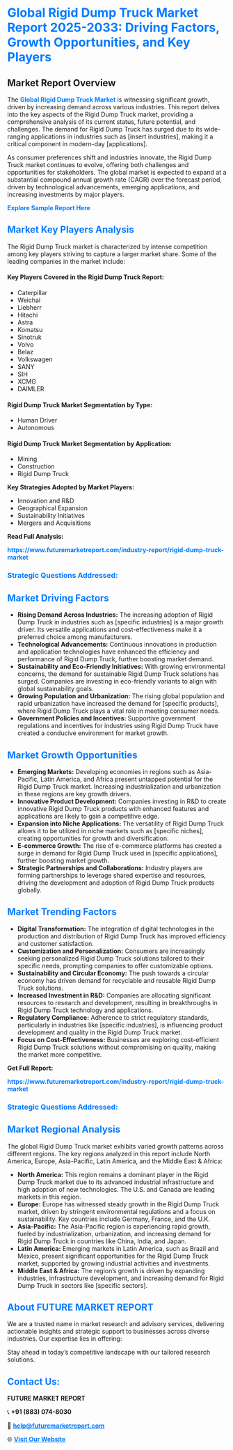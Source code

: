 <h1 style="color: #007BFF;">Global Rigid Dump Truck Market Report 2025-2033: Driving Factors, Growth Opportunities, and Key Players</h1>

<section id="overview">
<h2>Market Report Overview</h2>
<p>The <a href="https://www.futuremarketreport.com/industry-report/rigid-dump-truck-market" style="color: #007BFF; text-decoration: none;"><strong>Global Rigid Dump Truck Market</strong></a> is witnessing significant growth, driven by increasing demand across various industries. This report delves into the key aspects of the Rigid Dump Truck market, providing a comprehensive analysis of its current status, future potential, and challenges. The demand for Rigid Dump Truck has surged due to its wide-ranging applications in industries such as [insert industries], making it a critical component in modern-day [applications].</p>
<p>As consumer preferences shift and industries innovate, the Rigid Dump Truck market continues to evolve, offering both challenges and opportunities for stakeholders. The global market is expected to expand at a substantial compound annual growth rate (CAGR) over the forecast period, driven by technological advancements, emerging applications, and increasing investments by major players.</p>
</section>

<section id="overview">
<p><a href="https://www.futuremarketreport.com/request-sample/reportId=105393" style="color: #007BFF; text-decoration: none;"><strong>Explore Sample Report Here</strong></a></p>
</section>

<section id="key-players">
<h2 style="color: #007BFF;">Market Key Players Analysis</h2>
<p>The Rigid Dump Truck market is characterized by intense competition among key players striving to capture a larger market share. Some of the leading companies in the market include:</p>
<h4>Key Players Covered in the Rigid Dump Truck Report:</h4>
<ul><li>Caterpillar</li><li>Weichai</li><li>Liebherr</li><li>Hitachi</li><li>Astra</li><li>Komatsu</li><li>Sinotruk</li><li>Volvo</li><li>Belaz</li><li>Volkswagen</li><li>SANY</li><li>SIH</li><li>XCMG</li><li>DAIMLER</li></ul>
<h4>Rigid Dump Truck Market Segmentation by Type:</h4>
<ul><li>Human Driver</li><li>Autonomous</li></ul>

<h4>Rigid Dump Truck Market Segmentation by Application:</h4>
<ul><li>Mining</li><li>Construction</li><li>Rigid Dump Truck</li></ul>
<p><strong>Key Strategies Adopted by Market Players:</strong></p>
<ul>
<li>Innovation and R&D</li>
<li>Geographical Expansion</li>
<li>Sustainability Initiatives</li>
<li>Mergers and Acquisitions</li>
</ul>
</section>

<section>
<p><strong>Read Full Analysis: </strong></p><a href="https://www.futuremarketreport.com/industry-report/rigid-dump-truck-market" style="color: #007BFF; text-decoration: none;"><strong>https://www.futuremarketreport.com/industry-report/rigid-dump-truck-market</strong></a>
<h3 style="color: #007BFF;">Strategic Questions Addressed:</h3>
</section>

<section id="driving-factors">
<h2 style="color: #007BFF;">Market Driving Factors</h2>
<ul>
<li><strong>Rising Demand Across Industries:</strong> The increasing adoption of Rigid Dump Truck in industries such as [specific industries] is a major growth driver. Its versatile applications and cost-effectiveness make it a preferred choice among manufacturers.</li>
<li><strong>Technological Advancements:</strong> Continuous innovations in production and application technologies have enhanced the efficiency and performance of Rigid Dump Truck, further boosting market demand.</li>
<li><strong>Sustainability and Eco-Friendly Initiatives:</strong> With growing environmental concerns, the demand for sustainable Rigid Dump Truck solutions has surged. Companies are investing in eco-friendly variants to align with global sustainability goals.</li>
<li><strong>Growing Population and Urbanization:</strong> The rising global population and rapid urbanization have increased the demand for [specific products], where Rigid Dump Truck plays a vital role in meeting consumer needs.</li>
<li><strong>Government Policies and Incentives:</strong> Supportive government regulations and incentives for industries using Rigid Dump Truck have created a conducive environment for market growth.</li>
</ul>
</section>

<section id="growth-opportunities">
<h2 style="color: #007BFF;">Market Growth Opportunities</h2>
<ul>
<li><strong>Emerging Markets:</strong> Developing economies in regions such as Asia-Pacific, Latin America, and Africa present untapped potential for the Rigid Dump Truck market. Increasing industrialization and urbanization in these regions are key growth drivers.</li>
<li><strong>Innovative Product Development:</strong> Companies investing in R&D to create innovative Rigid Dump Truck products with enhanced features and applications are likely to gain a competitive edge.</li>
<li><strong>Expansion into Niche Applications:</strong> The versatility of Rigid Dump Truck allows it to be utilized in niche markets such as [specific niches], creating opportunities for growth and diversification.</li>
<li><strong>E-commerce Growth:</strong> The rise of e-commerce platforms has created a surge in demand for Rigid Dump Truck used in [specific applications], further boosting market growth.</li>
<li><strong>Strategic Partnerships and Collaborations:</strong> Industry players are forming partnerships to leverage shared expertise and resources, driving the development and adoption of Rigid Dump Truck products globally.</li>
</ul>
</section>

<section id="trending-factors">
<h2 style="color: #007BFF;">Market Trending Factors</h2>
<ul>
<li><strong>Digital Transformation:</strong> The integration of digital technologies in the production and distribution of Rigid Dump Truck has improved efficiency and customer satisfaction.</li>
<li><strong>Customization and Personalization:</strong> Consumers are increasingly seeking personalized Rigid Dump Truck solutions tailored to their specific needs, prompting companies to offer customizable options.</li>
<li><strong>Sustainability and Circular Economy:</strong> The push towards a circular economy has driven demand for recyclable and reusable Rigid Dump Truck solutions.</li>
<li><strong>Increased Investment in R&D:</strong> Companies are allocating significant resources to research and development, resulting in breakthroughs in Rigid Dump Truck technology and applications.</li>
<li><strong>Regulatory Compliance:</strong> Adherence to strict regulatory standards, particularly in industries like [specific industries], is influencing product development and quality in the Rigid Dump Truck market.</li>
<li><strong>Focus on Cost-Effectiveness:</strong> Businesses are exploring cost-efficient Rigid Dump Truck solutions without compromising on quality, making the market more competitive.</li>
</ul>
</section>

<section>
<p><strong>Get Full Report: </strong></p><a href="https://www.futuremarketreport.com/industry-report/rigid-dump-truck-market" style="color: #007BFF; text-decoration: none;"><strong>https://www.futuremarketreport.com/industry-report/rigid-dump-truck-market</strong></a>
<h3 style="color: #007BFF;">Strategic Questions Addressed:</h3>
</section>


<section id="regional-analysis">
<h2 style="color: #007BFF;">Market Regional Analysis</h2>
<p>The global Rigid Dump Truck market exhibits varied growth patterns across different regions. The key regions analyzed in this report include North America, Europe, Asia-Pacific, Latin America, and the Middle East & Africa:</p>
<ul>
<li><strong>North America:</strong> This region remains a dominant player in the Rigid Dump Truck market due to its advanced industrial infrastructure and high adoption of new technologies. The U.S. and Canada are leading markets in this region.</li>
<li><strong>Europe:</strong> Europe has witnessed steady growth in the Rigid Dump Truck market, driven by stringent environmental regulations and a focus on sustainability. Key countries include Germany, France, and the U.K.</li>
<li><strong>Asia-Pacific:</strong> The Asia-Pacific region is experiencing rapid growth, fueled by industrialization, urbanization, and increasing demand for Rigid Dump Truck in countries like China, India, and Japan.</li>
<li><strong>Latin America:</strong> Emerging markets in Latin America, such as Brazil and Mexico, present significant opportunities for the Rigid Dump Truck market, supported by growing industrial activities and investments.</li>
<li><strong>Middle East & Africa:</strong> The region’s growth is driven by expanding industries, infrastructure development, and increasing demand for Rigid Dump Truck in sectors like [specific sectors].</li>
</ul>
</section>

<footer>
<h2 style="color: #007BFF;">About FUTURE MARKET REPORT</h2>
<p>We are a trusted name in market research and advisory services, delivering actionable insights and strategic support to businesses across diverse industries. Our expertise lies in offering:</p>

<p>Stay ahead in today’s competitive landscape with our tailored research solutions.</p>

<h2 style="color: #007BFF;">Contact Us:</h2>
<p><strong>FUTURE MARKET REPORT</strong></p>
<p>📞 <strong>+91 (883) 074-8030</strong></p>
<p>📧 <strong><a href="mailto:help@futuremarketreport.com" style="color: #007BFF;">help@futuremarketreport.com</a></strong></p>
<p>🌐 <strong><a href="https://www.futuremarketreport.com/" style="color: #007BFF;">Visit Our Website</a></strong></p>
</footer>